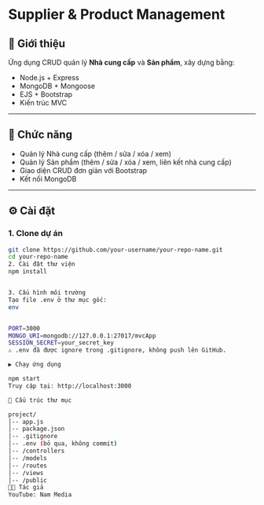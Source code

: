 # Supplier & Product Management

## 📌 Giới thiệu
Ứng dụng CRUD quản lý **Nhà cung cấp** và **Sản phẩm**, xây dựng bằng:
- Node.js + Express
- MongoDB + Mongoose
- EJS + Bootstrap
- Kiến trúc MVC

---

## 🚀 Chức năng
- Quản lý Nhà cung cấp (thêm / sửa / xóa / xem)
- Quản lý Sản phẩm (thêm / sửa / xóa / xem, liên kết nhà cung cấp)
- Giao diện CRUD đơn giản với Bootstrap
- Kết nối MongoDB

---

## ⚙️ Cài đặt

### 1. Clone dự án
```bash
git clone https://github.com/your-username/your-repo-name.git
cd your-repo-name
2. Cài đặt thư viện
npm install


3. Cấu hình môi trường
Tạo file .env ở thư mục gốc:
env


PORT=3000
MONGO_URI=mongodb://127.0.0.1:27017/mvcApp
SESSION_SECRET=your_secret_key
⚠️ .env đã được ignore trong .gitignore, không push lên GitHub.

▶️ Chạy ứng dụng

npm start
Truy cập tại: http://localhost:3000

📂 Cấu trúc thư mục

project/
│-- app.js
│-- package.json
│-- .gitignore
│-- .env (bỏ qua, không commit)
│-- /controllers
│-- /models
│-- /routes
│-- /views
│-- /public
👨‍💻 Tác giả
YouTube: Nam Media

